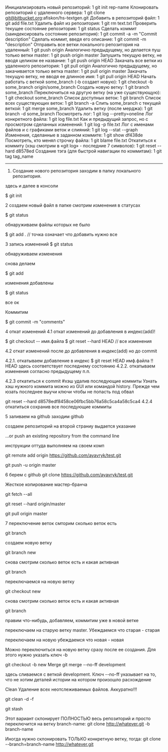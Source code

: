 Инициализировать новый репозиторий:
1
git init rep-name
Клонировать репозиторий с удаленного сервера:
1
git clone git@bitbucket.org:afiskon/hs-textgen.git
Добавить в репозиторий файл:
1
git add file.txt
Удалить файл из репозитория:
1
git rm text.txt
Проверить текущее состояние репозитория:
1
git status
Сделать коммит (заиндексировать состояние репозитория):
1
git commit -a -m "Commit description"
Сделать коммит, введя его описание:
1
git commit -m "description"
Отправить все ветки локального репозитория на удаленный:
1
git push origin
Аналогично предыдущему, но делается пуш только ветки master:
1
git push origin master
Запушить текущую ветку, не вводя целиком ее название:
1
git push origin HEAD
Закачать все ветки из удаленного репозитория:
1
git pull origin
Аналогично предыдущему, но закачивается только ветка master:
1
git pull origin master
Закачать текущую ветку, не вводя ее длинное имя:
1
git pull origin HEAD
Начать работать с веткой some_branch (-b создает новую):
1
git checkout -b some_branch origin/some_branch
Создать новую ветку:
1
git branch some_branch
Переключиться на другую ветку (на уже существующую):
1
git checkout some_branch
Список доступных веток:
1
git branch
Список всех существующих веток:
1
git branch -a
Слить some_branch с текущей веткой:
1
git merge some_branch
Удалить ветку (после мерджа):
1
git branch -d some_branch
Посмотреть лог:
1
git log --pretty=oneline
Лог конкретного файла:
1
git log file.txt
Как и предыдущий запрос, но с просмотром сделанных изменений:
1
git log -p file.txt
Лог с именами файлов и с графиками веток и слияний:
1
git log --stat --graph
Изменения, сделанные в заданном коммите:
1
git show df438de
Посмотреть, кто менял строчку файла:
1
git blame file.txt
Откатиться к коммиту (хэш смотрим в «git log» - последние 7 символов):
1
git reset --hard d8578ed
Создание тэга (для быстрой навигации по коммитам):
1
git tag tag_name

-----------------------------------------------------------------------------------------

1. Создание нового репозитория
заходим в папку локального репозитория.

здесь и далее в консоли

$ git init


2 создаем новый файл в папке
смотрим изменения в статусах

$ git status

обнаруживаем файлы которых не было

$ git add . // точка означает что добавить нужно все


3 запись изменений
$ git status

обнаруживаем изменения

снова делаем

$ git add

изменения добавлены

$ git status

все ок

Коммитим

$ git commit -m "comments"

4 откат изменений
4.1 откат изменений до добавления в индекс(add)!

$ git checkout -- имя.файла
$ git reset --hard HEAD // все изменения

4.2 откат изменений после до добавления в индекс(add) но до commit

4.2.1. откатываем добавление в индекс
$ git reset HEAD имф.файла
!! HEAD здесь соответствует последнему состоянию
4.2.2. откатываем изменения согласно предыдущему п.п.

4.2.3 откатиться к commit #хэш удалив последующие коммиты
Узнать хэш нужного коммита можно из GUI или командой history. Прежде чем юзать последнее выучи ключи чтобы не попасть под обвал

git reset --hard d8578edf8458ce06fbc5bb76a58c5ca4a58c5ca4
4.2.4 откатиться сохранив все последующие коммиты

5 заливаем на github
заходим github

создаем репозиторий на второй страниу выдается указание

…or push an existing repository from the command line

инструкции оттуда выполняем на своем комп

git remote add origin https://github.com/ayavryk/test.git

git push -u origin master


6 берем с github
git clone https://github.com/ayavryk/test.git

Жесткое копирование мастер-бранча

git fetch --all

git reset --hard origin/master

git pull origin master

7 переключение веток
смторим сколько веток есть

git branch

создаем новую ветку

git branch new

снова смотрим сколько веток есть и какая активная

git branch

переключаемся на новую ветку

git checkout new

снова смотрим сколько веток есть и какая активная

git branch

правим что-нибудь, добавляем, коммитим уже в новой ветке

переключаем на старую ветку master. Убеждаемся что старая - старая

переключаем на новую убеждаемся что новая - новая

Можно переключиться на новую ветку сразу после ее создания. Для этого нужно указать ключ -b

git checkout -b new
Merge
git merge --nо-ff development

здесь сливаемся с веткой development. Ключ --nо-ff указывает на то, что не хотим деталей истории на котором произошло расхождение

Clean
Удаление всех неотслеживаемых файлов. Аккуратно!!!

git clean -d -f

git stash

Этот вариант склонирует ПОЛНОСТЬЮ весь репозиторий и просто переключится на ветку branch-name:
git clone http://whatever.git -b branch-name

Иногда нужно склонировать ТОЛЬКО конкретную ветку, тогда:
git clone --branch=branch-name http://whatever.git
